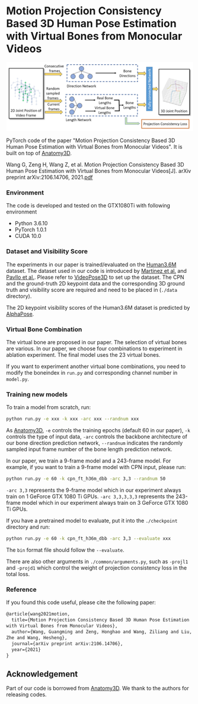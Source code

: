 # Motion Projection Consistency Based 3D Human Pose Estimation with Virtual Bones from Monocular Videos

![network](figs/overview.png)

PyTorch code of the paper "Motion Projection Consistency Based 3D Human Pose Estimation with Virtual Bones from Monocular Videos". It is built on top of [Anatomy3D](https://github.com/sunnychencool/Anatomy3D).

Wang G, Zeng H, Wang Z, et al. Motion Projection Consistency Based 3D Human Pose Estimation with Virtual Bones from Monocular Videos[J]. arXiv preprint arXiv:2106.14706, 2021.[pdf](https://arxiv.org/pdf/2106.14706.pdf)

### Environment

The code is developed and tested on the GTX1080Ti with following environment

* Python 3.6.10
* PyTorch 1.0.1
* CUDA 10.0

### Dataset and Visibility Score

The experiments in our paper is trained/evaluated on the [Human3.6M](http://vision.imar.ro/human3.6m) dataset. The dataset used in our code is introduced by [Martinez et al.](https://github.com/una-dinosauria/3d-pose-baseline) and [Pavllo et al.](https://github.com/facebookresearch/VideoPose3D). Please refer to [VideoPose3D](https://github.com/facebookresearch/VideoPose3D) to set up the dataset. The CPN and the ground-truth 2D keypoint data and the corresponding 3D ground truth and visibility score are required and need to be placed in (`./data` directory).

The 2D keypoint visibility scores of the Human3.6M dataset is predicted by [AlphaPose](https://github.com/MVIG-SJTU/AlphaPose).

### Virtual Bone Combination

The virtual bone are proposed in our paper. The selection of virtual bones are various. In our paper, we choose four combinations to experiment in ablation experiment. The final model uses the 23 virtual bones.

If you want to experiment another virtual bone combinations, you need to modify the boneindex in `run.py` and corresponding channel number in `model.py`.

### Training  new models

To train a model from scratch, run:


```bash
python run.py -e xxx -k xxx -arc xxx --randnum xxx
```

As [Anatomy3D](https://github.com/sunnychencool/Anatomy3D), `-e` controls the training epochs (default 60 in our paper), `-k` controls the type of input data, `-arc` controls the backbone architecture of our bone direction prediction network, `--randnum` indicates the randomly sampled input frame number of the bone length prediction network. 

In our paper, we train a 9-frame model and a 243-frame model. For example, if you want to train a 9-frame model with CPN input, please run:

```bash
python run.py -e 60 -k cpn_ft_h36m_dbb -arc 3,3 --randnum 50
```

`-arc 3,3` represents the 9-frame model which in our experiment always train on 1 GeForce GTX 1080 Ti GPUs.
`-arc 3,3,3,3,3` represents the 243-frame model which in our experiment always train on 3 GeForce GTX 1080 Ti GPUs.

If you have a pretrained model to evaluate, put it into the `./checkpoint` directory and run:

```bash
python run.py -e 60 -k cpn_ft_h36m_dbb -arc 3,3 --evaluate xxx
```

The `bin` format file should follow the `--evaluate`.

There are also other arguments in `./common/arguments.py`, such as `-projl1` and `-projd1` which control the weight of projection consistency loss in the total loss.

### Reference

If you found this code useful, please cite the following paper:

```
@article{wang2021motion,
  title={Motion Projection Consistency Based 3D Human Pose Estimation with Virtual Bones from Monocular Videos},
  author={Wang, Guangming and Zeng, Honghao and Wang, Ziliang and Liu, Zhe and Wang, Hesheng},
  journal={arXiv preprint arXiv:2106.14706},
  year={2021}
}
```

## Acknowledgement

Part of our code is borrowed from [Anatomy3D](https://github.com/sunnychencool/Anatomy3D). We thank to the authors for releasing codes.